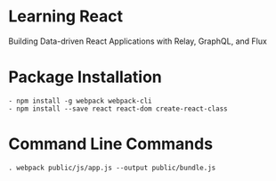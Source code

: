 # Learning React
Building Data-driven React Applications with Relay, GraphQL, and Flux

# Package Installation
    - npm install -g webpack webpack-cli
    - npm install --save react react-dom create-react-class

# Command Line Commands
    . webpack public/js/app.js --output public/bundle.js
